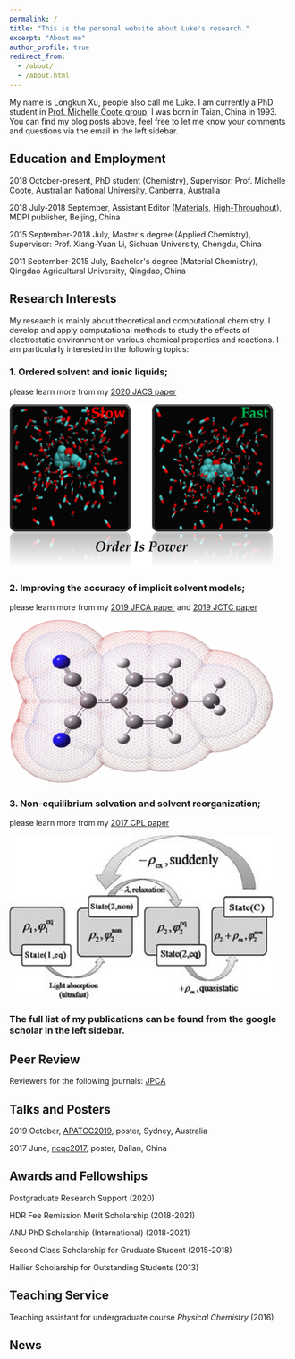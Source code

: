 ```yaml
---
permalink: /
title: "This is the personal website about Luke's research."
excerpt: "About me"
author_profile: true
redirect_from: 
  - /about/
  - /about.html
---
```

My name is Longkun Xu, people also call me Luke. I am currently a PhD student in [Prof. Michelle Coote group](http://rsc.anu.edu.au/~mcoote/index.html). I was born in Taian, China in 1993. You can find my blog posts above, feel free to let me know your comments and questions via the email in the left sidebar.

## Education and Employment

2018 October-present, PhD student (Chemistry), Supervisor: Prof. Michelle Coote, Australian National University, Canberra, Australia

2018 July-2018 September, Assistant Editor ([Materials](https://www.mdpi.com/journal/materials), [High-Throughput](https://www.mdpi.com/journal/high-throughput)), MDPI publisher, Beijing, China

2015 September-2018 July, Master's degree (Applied Chemistry), Supervisor: Prof. Xiang-Yuan Li, Sichuan University, Chengdu, China

2011 September-2015 July, Bachelor's degree (Material Chemistry), Qingdao Agricultural University, Qingdao, China

## Research Interests

My research is mainly about theoretical and computational chemistry. I develop and apply computational methods to study the effects of electrostatic environment on various chemical properties and reactions. I am particularly interested in the following topics:

### 1. Ordered solvent and ionic liquids; 
please learn more from my [2020 JACS paper](https://pubs.acs.org/doi/abs/10.1021/jacs.0c05643)

![Ordered solvent and ionic liquids](/images/TOC-300dpi.png)

### 2. Improving the accuracy of implicit solvent models; 
please learn more from my [2019 JPCA paper](https://pubs.acs.org/doi/abs/10.1021/acs.jpca.9b04920) and [2019 JCTC paper](https://pubs.acs.org/doi/abs/10.1021/acs.jctc.9b00888)

![Improving the accuracy of implicit solvent models](/images/2019JCTC.png)

### 3. Non-equilibrium solvation and solvent reorganization; 
please learn more from my [2017 CPL paper](https://www.sciencedirect.com/science/article/abs/pii/S000926141730427X)

![Non-equilibrium solvation and solvent reorganization](/images/2017CPL.png)

### The full list of my publications can be found from the google scholar in the left sidebar.

## Peer Review

Reviewers for the following journals: [JPCA](https://pubs.acs.org/journal/jpcafh)

## Talks and Posters

2019 October, [APATCC2019](https://www.apatcc2019.com/), poster, Sydney, Australia

2017 June, [ncqc2017](http://www1.chemsoc.org.cn/meeting/home/info.asp?id=202), poster, Dalian, China

## Awards and Fellowships

Postgraduate Research Support (2020)

HDR Fee Remission Merit Scholarship (2018-2021)

ANU PhD Scholarship (International) (2018-2021)

Second Class Scholarship for Gruduate Student (2015-2018)

Hailier Scholarship for Outstanding Students (2013)

## Teaching Service

Teaching assistant for undergraduate course *Physical Chemistry* (2016)

## News 




